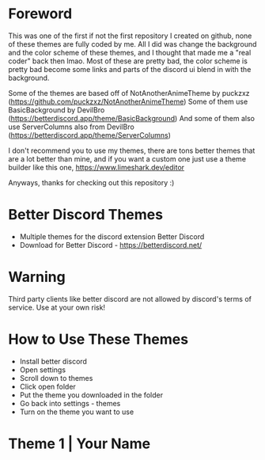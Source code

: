 # Foreword
This was one of the first if not the first repository I created on github, none of these themes are fully coded by me. All I did was change the background and the color scheme of these themes, and I thought that made me a "real coder" back then lmao. Most of these are pretty bad, the color scheme is pretty bad become some links and parts of the discord ui blend in with the background. 

Some of the themes are based off of NotAnotherAnimeTheme by puckzxz (https://github.com/puckzxz/NotAnotherAnimeTheme)
Some of them use BasicBackground by DevilBro (https://betterdiscord.app/theme/BasicBackground)
And some of them also use ServerColumns also from DevilBro (https://betterdiscord.app/theme/ServerColumns)

I don't recommend you to use my themes, there are tons better themes that are a lot better than mine, and if you want a custom one just use a theme builder like this one, https://www.limeshark.dev/editor

Anyways, thanks for checking out this repository :)

# Better Discord Themes

 - Multiple themes for the discord extension Better Discord
 - Download for Better Discord - https://betterdiscord.net/

# Warning
Third party clients like better discord are not allowed by discord's terms of service. Use at your own risk!

# How to Use These Themes 

 - Install better discord
 - Open settings
 - Scroll down to themes
 - Click open folder
 - Put the theme you downloaded in the folder
 - Go back into settings - themes
 - Turn on the theme you want to use

# Theme 1 | Your Name 
